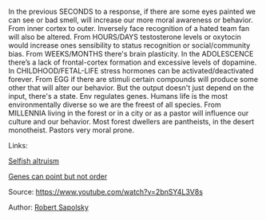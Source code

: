In the previous SECONDS to a response, if there are some eyes painted we can see or bad smell, will increase our more moral awareness or behavior. From inner cortex to outer. Inversely face recognition of a hated team fan will also be altered.
From HOURS/DAYS testosterone levels or oxytocin would increase ones sensibility to status recognition or social/community bias. 
From WEEKS/MONTHS there's brain plasticity. 
In the ADOLESCENCE there’s a lack of frontal-cortex formation and excessive levels of dopamine.  
In CHILDHOOD/FETAL-LIFE stress hormones can be activated/deactivated forever. 
From EGG if there are stimuli certain compounds will produce some other that will alter our behavior. But the output doesn't just depend on the input, there's a state. Env regulates genes. Humans life is the most environmentally diverse so we are the freest of all species. 
From MILLENNIA living in the forest or in a city or as a pastor will influence our culture and our behavior. Most forest dwellers are pantheists, in the desert monotheist. Pastors very moral prone.

Links:

[Selfish altruism](selfish_altruism.md)

[Genes can point but not order](genes_can_point_but_no_order.md)




Source: https://www.youtube.com/watch?v=2bnSY4L3V8s

Author: [Robert Sapolsky](../authors/robert_sapolsky.md)